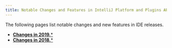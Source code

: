 ```yaml
---
title: Notable Changes and Features in IntelliJ Platform and Plugins API
---
```


The following pages list notable changes and new features in IDE releases.  
  
* [**Changes in 2019.***](api_notable_list_2019.md)
* [**Changes in 2018.***](api_notable_list_2018.md)
